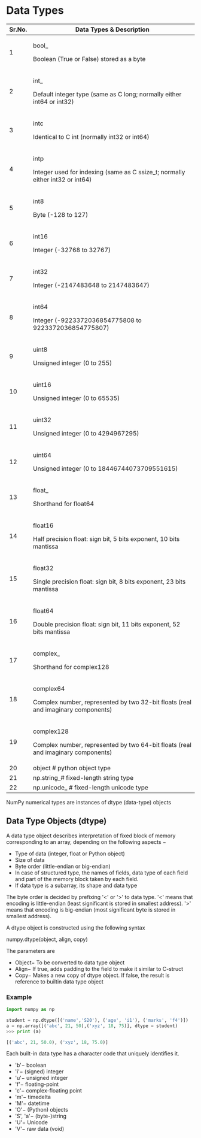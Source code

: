 # Data Types

<table>
<colgroup>
<col style="width: 11%" />
<col style="width: 88%" />
</colgroup>
<thead>
<tr class="header">
<th><strong>Sr.No.</strong></th>
<th><strong>Data Types &amp; Description</strong></th>
</tr>
</thead>
<tbody>
<tr>
<td>1</td>
<td><p>bool_</p>
<p>Boolean (True or False) stored as a byte</p></td>
</tr>
<tr>
<td>2</td>
<td><p>int_</p>
<p>Default integer type (same as C long; normally either int64 or int32)</p></td>
</tr>
<tr>
<td>3</td>
<td><p>intc</p>
<p>Identical to C int (normally int32 or int64)</p></td>
</tr>
<tr>
<td>4</td>
<td><p>intp</p>
<p>Integer used for indexing (same as C ssize_t; normally either int32 or int64)</p></td>
</tr>
<tr>
<td>5</td>
<td><p>int8</p>
<p>Byte (-128 to 127)</p></td>
</tr>
<tr>
<td>6</td>
<td><p>int16</p>
<p>Integer (-32768 to 32767)</p></td>
</tr>
<tr>
<td>7</td>
<td><p>int32</p>
<p>Integer (-2147483648 to 2147483647)</p></td>
</tr>
<tr>
<td>8</td>
<td><p>int64</p>
<p>Integer (-9223372036854775808 to 9223372036854775807)</p></td>
</tr>
<tr>
<td>9</td>
<td><p>uint8</p>
<p>Unsigned integer (0 to 255)</p></td>
</tr>
<tr>
<td>10</td>
<td><p>uint16</p>
<p>Unsigned integer (0 to 65535)</p></td>
</tr>
<tr>
<td>11</td>
<td><p>uint32</p>
<p>Unsigned integer (0 to 4294967295)</p></td>
</tr>
<tr>
<td>12</td>
<td><p>uint64</p>
<p>Unsigned integer (0 to 18446744073709551615)</p></td>
</tr>
<tr>
<td>13</td>
<td><p>float_</p>
<p>Shorthand for float64</p></td>
</tr>
<tr>
<td>14</td>
<td><p>float16</p>
<p>Half precision float: sign bit, 5 bits exponent, 10 bits mantissa</p></td>
</tr>
<tr>
<td>15</td>
<td><p>float32</p>
<p>Single precision float: sign bit, 8 bits exponent, 23 bits mantissa</p></td>
</tr>
<tr>
<td>16</td>
<td><p>float64</p>
<p>Double precision float: sign bit, 11 bits exponent, 52 bits mantissa</p></td>
</tr>
<tr>
<td>17</td>
<td><p>complex_</p>
<p>Shorthand for complex128</p></td>
</tr>
<tr>
<td>18</td>
<td><p>complex64</p>
<p>Complex number, represented by two 32-bit floats (real and imaginary components)</p></td>
</tr>
<tr>
<td>19</td>
<td><p>complex128</p>
<p>Complex number, represented by two 64-bit floats (real and imaginary components)</p></td>
</tr>
<tr>
<td>20</td>
<td>object # python object type</td>
</tr>
<tr>
<td>21</td>
<td>np.string_# fixed-length string type</td>
</tr>
<tr>
<td>22</td>
<td>np.unicode_ # fixed-length unicode type</td>
</tr>
</tbody>
</table>

NumPy numerical types are instances of dtype (data-type) objects

## Data Type Objects (dtype)

A data type object describes interpretation of fixed block of memory corresponding to an array, depending on the following aspects −

- Type of data (integer, float or Python object)
- Size of data
- Byte order (little-endian or big-endian)
- In case of structured type, the names of fields, data type of each field and part of the memory block taken by each field.
- If data type is a subarray, its shape and data type

The byte order is decided by prefixing '<' or '>' to data type. '<' means that encoding is little-endian (least significant is stored in smallest address). '>' means that encoding is big-endian (most significant byte is stored in smallest address).

A dtype object is constructed using the following syntax

numpy.dtype(object, align, copy)

The parameters are

- Object− To be converted to data type object
- Align− If true, adds padding to the field to make it similar to C-struct
- Copy− Makes a new copy of dtype object. If false, the result is reference to builtin data type object

### Example

```python
import numpy as np

student = np.dtype([('name','S20'), ('age', 'i1'), ('marks', 'f4')])
a = np.array([('abc', 21, 50),('xyz', 18, 75)], dtype = student)
>>> print (a)

[('abc', 21, 50.0), ('xyz', 18, 75.0)]

```

Each built-in data type has a character code that uniquely identifies it.

- 'b'− boolean
- 'i'− (signed) integer
- 'u'− unsigned integer
- 'f'− floating-point
- 'c'− complex-floating point
- 'm'− timedelta
- 'M'− datetime
- 'O'− (Python) objects
- 'S', 'a'− (byte-)string
- 'U'− Unicode
- 'V'− raw data (void)

